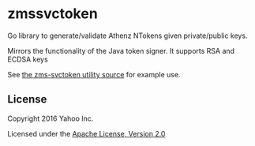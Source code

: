 zmssvctoken
===========

Go library to generate/validate Athenz NTokens given private/public keys.

Mirrors the functionality of the Java token signer. It supports RSA and ECDSA keys

See [the zms-svctoken utility source](https://github.com/yahoo/athenz/utils/zms_svctoken/zms-svctoken.go)
for example use.

## License

Copyright 2016 Yahoo Inc.

Licensed under the [Apache License, Version 2.0](http://www.apache.org/licenses/LICENSE-2.0)
